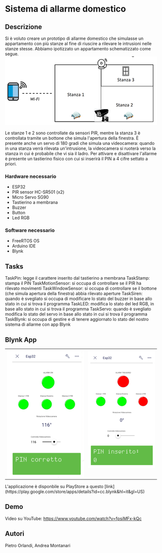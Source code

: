 # Sistema di allarme domestico

## Descrizione
Si è voluto creare un prototipo di allarme domestico che simulasse un appartamento con più stanze al fine di riuscire a rilevare le intrusioni nelle stanze stesse.
Abbiamo ipotizzato un appartamento schematizzato come segue.
![Schema](./images/Schema.png)

Le stanze 1 e 2 sono controllate da sensori PIR, mentre la stanza 3 è controllata tramite un bottone che simula l'apertura della finestra.
È presente anche un servo di 180 gradi che simula una videocamera: quando in una stanza verrà rilevata un'intrusione, la videocamera si ruoterà verso la stanza in cui è probabile che vi sia il ladro.
Per attivare e disattivare l'allarme è presente un tastierino fisico con cui si inserirà il PIN a 4 cifre settato a priori.


### Hardware necessario

   - ESP32
   - PIR sensor HC-SR501 (x2)
   - Micro Servo SG90
   - Tastierino a membrana
   - Buzzer
   - Button
   - Led RGB
	
### Software necessario
   - FreeRTOS OS
   - Arduino IDE
   - Blynk 


## Tasks
TaskPin: legge il carattere inserito dal tastierino a membrana
TaskStamp: stampa il PIN
TaskMotionSensor: si occupa di controllare se il PIR ha rilevato movimenti
TaskWindowSensor: si occupa di controllare se il bottone (che simula apertura della finestra) abbia rilevato aperture
TaskSiren: quando è svegliato si occupa di modificare lo stato del buzzer in base allo stato in cui si trova il programma
TaskLED: modifica lo stato del led RGB, in base allo stato in cui si trova il programma
TaskServo: quando è svegliato modifica lo stato del servo in base allo stato in cui si trova il programma
TaskBlynk: si occupa di gestire e di tenere aggiornato lo stato del nostro sistema di allarme con app Blynk


## Blynk App

<table>
  <tr>
    <td valign="top"><img src="./images/Blynk_01.png"/></td>
    <td valign="top"><img src="./images/Blynk_02.png"/></td>
  </tr>
</table>
L'applicazione è disponbile su PlayStore a questo [link](https://play.google.com/store/apps/details?id=cc.blynk&hl=it&gl=US)


## Demo
Video su YouTube: https://www.youtube.com/watch?v=fpsiMFx-kQc
## Autori

Pietro Orlandi, Andrea Montanari
